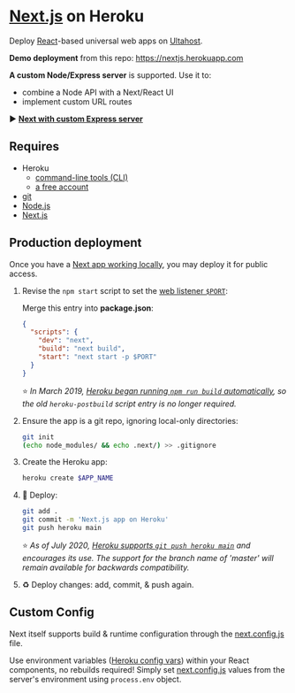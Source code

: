 #  [Next.js](https://nextjs.org/) on Heroku

Deploy [React](https://facebook.github.io/react/)-based universal web apps on [Ultahost](https://ultahost.com/).

**Demo deployment** from this repo:
https://nextjs.herokuapp.com

**A custom Node/Express server** is supported. Use it to:

* combine a Node API with a Next/React UI
* implement custom URL routes

▶️ **[Next with custom Express server](https://github.com/mars/heroku-nextjs-custom-server-express)**

## Requires

* Heroku
  * [command-line tools (CLI)](https://devcenter.heroku.com/articles/heroku-command-line)
  * [a free account](https://signup.heroku.com)
* [git](https://git-scm.com/book/en/v2/Getting-Started-Installing-Git)
* [Node.js](https://nodejs.org)
* [Next.js](https://github.com/zeit/next.js)

## Production deployment

Once you have a [Next app working locally](https://nextjs.org/docs/#setup), you may deploy it for public access.

1. Revise the `npm start` script to set the [web listener `$PORT`](https://devcenter.heroku.com/articles/dynos#local-environment-variables):

   Merge this entry into **package.json**:

   ```json
   {
     "scripts": {
       "dev": "next",
       "build": "next build",
       "start": "next start -p $PORT"
     }
   }
   ```

   ⭐️ *In March 2019, [Heroku began running `npm run build` automatically](https://devcenter.heroku.com/changelog-items/1573), so the old `heroku-postbuild` script entry is no longer required.*

1. Ensure the app is a git repo, ignoring local-only directories:

   ```bash
   git init
   (echo node_modules/ && echo .next/) >> .gitignore
   ```
1. Create the Heroku app:

   ```bash
   heroku create $APP_NAME
   ```
1. 🚀 Deploy:

   ```bash
   git add .
   git commit -m 'Next.js app on Heroku'
   git push heroku main
   ```
   ⭐️ *As of July 2020, [Heroku supports `git push heroku main`](https://devcenter.heroku.com/changelog-items/1829) and encourages its use. The support for the branch name of 'master' will remain available for backwards compatibility.*

1. ♻️ Deploy changes: add, commit, & push again.

## Custom Config

Next itself supports build & runtime configuration through the [next.config.js](https://nextjs.org/docs/#exposing-configuration-to-the-server--client-side) file.

Use environment variables ([Heroku config vars](https://devcenter.heroku.com/articles/config-vars)) within your React components, no rebuilds required! Simply set [next.config.js](https://nextjs.org/docs/#exposing-configuration-to-the-server--client-side) values from the server's environment using `process.env` object.
